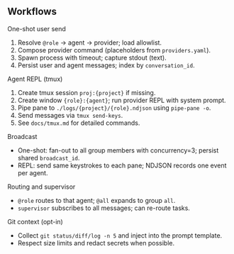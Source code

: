 ## Workflows

One-shot user send
1) Resolve `@role` → agent → provider; load allowlist.
2) Compose provider command (placeholders from `providers.yaml`).
3) Spawn process with timeout; capture stdout (text).
4) Persist user and agent messages; index by `conversation_id`.

Agent REPL (tmux)
1) Create tmux session `proj:{project}` if missing.
2) Create window `{role}:{agent}`; run provider REPL with system prompt.
3) Pipe pane to `./logs/{project}/{role}.ndjson` using `pipe-pane -o`.
4) Send messages via `tmux send-keys`.
5) See `docs/tmux.md` for detailed commands.

Broadcast
- One-shot: fan-out to all group members with concurrency=3; persist shared `broadcast_id`.
- REPL: send same keystrokes to each pane; NDJSON records one event per agent.

Routing and supervisor
- `@role` routes to that agent; `@all` expands to group `all`.
- `supervisor` subscribes to all messages; can re-route tasks.

Git context (opt-in)
- Collect `git status/diff/log -n 5` and inject into the prompt template.
- Respect size limits and redact secrets when possible.
